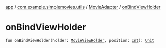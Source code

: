 [app](../../index.md) / [com.example.simplemovies.utils](../index.md) / [MovieAdapter](index.md) / [onBindViewHolder](./on-bind-view-holder.md)

# onBindViewHolder

`fun onBindViewHolder(holder: `[`MovieViewHolder`](-movie-view-holder/index.md)`, position: `[`Int`](https://kotlinlang.org/api/latest/jvm/stdlib/kotlin/-int/index.html)`): `[`Unit`](https://kotlinlang.org/api/latest/jvm/stdlib/kotlin/-unit/index.html)